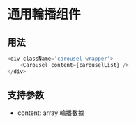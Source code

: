 # 通用輪播组件

## 用法

```javascript
<div className='carousel-wrapper'>
    <Carousel content={carouselList} />
</div>

```

## 支持参数

- content: array 輪播數據


